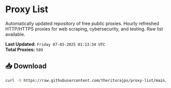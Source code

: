 # Proxy List

Automatically updated repository of free public proxies. Hourly refreshed HTTP/HTTPS proxies for web scraping, cybersecurity, and testing. Raw list available.

**Last Updated:** `Friday 07-03-2025 01:13:34 UTC`  
**Total Proxies:** `589`

## 📥 Download
```bash
curl -O https://raw.githubusercontent.com/theriturajps/proxy-list/main/proxies.txt
